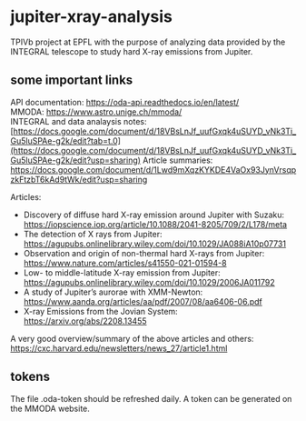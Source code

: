 # jupiter-xray-analysis
TPIVb project at EPFL with the purpose of analyzing data provided by the INTEGRAL telescope to study hard X-ray emissions from Jupiter.

## some important links
API documentation: https://oda-api.readthedocs.io/en/latest/  
MMODA: https://www.astro.unige.ch/mmoda/  
INTEGRAL and data analaysis notes: [https://docs.google.com/document/d/18VBsLnJf_uufGxqk4uSUYD_vNk3Ti_Gu5luSPAe-g2k/edit?tab=t.0](https://docs.google.com/document/d/18VBsLnJf_uufGxqk4uSUYD_vNk3Ti_Gu5luSPAe-g2k/edit?usp=sharing)
Article summaries: https://docs.google.com/document/d/1Lwd9mXqzKYKDE4VaOx93JynVrsqpzkFtzbT6kAd9tWk/edit?usp=sharing

Articles:  
- Discovery of diffuse hard X-ray emission around Jupiter with Suzaku: https://iopscience.iop.org/article/10.1088/2041-8205/709/2/L178/meta  
- The detection of X rays from Jupiter: https://agupubs.onlinelibrary.wiley.com/doi/10.1029/JA088iA10p07731  
- Observation and origin of non-thermal hard X-rays from Jupiter: https://www.nature.com/articles/s41550-021-01594-8  
- Low- to middle-latitude X-ray emission from Jupiter: https://agupubs.onlinelibrary.wiley.com/doi/10.1029/2006JA011792
- A study of Jupiter’s aurorae with XMM-Newton: https://www.aanda.org/articles/aa/pdf/2007/08/aa6406-06.pdf
- X-ray Emissions from the Jovian System: https://arxiv.org/abs/2208.13455

A very good overview/summary of the above articles and others: https://cxc.harvard.edu/newsletters/news_27/article1.html

## tokens
The file .oda-token should be refreshed daily. A token can be generated on the MMODA website.
